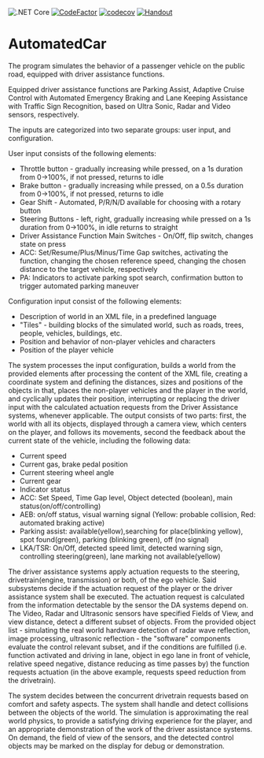 ![.NET Core](https://github.com/SzFMV2020-Osz/AutomatedCar-A/workflows/.NET%20Core/badge.svg)
[![CodeFactor](https://www.codefactor.io/repository/github/szfmv2020-osz/automatedcar-a/badge)](https://www.codefactor.io/repository/github/szfmv2020-osz/automatedcar-a)
[![codecov](https://codecov.io/gh/SzFMV2020-Osz/AutomatedCar-A/branch/master/graph/badge.svg)](https://codecov.io/gh/SzFMV2020-Osz/AutomatedCar-A)
[![Handout](https://img.shields.io/badge/handout-jegyzet-48165B.svg?style=flat)](https://szfmv2020-osz.github.io/handout/)

# AutomatedCar

The program simulates the behavior of a passenger vehicle on the public road, equipped with driver assistance functions.

Equipped driver assistance functions are Parking Assist, Adaptive Cruise Control with Automated Emergency Braking and Lane Keeping Assistance with Traffic Sign Recognition, based on Ultra Sonic, Radar and Video sensors, respectively.

The inputs are categorized into two separate groups: user input, and configuration.

User input consists of the following elements:
 - Throttle button - gradually increasing while pressed, on a 1s duration from 0->100%, if not pressed, returns to idle
 - Brake  button - gradually increasing while pressed, on a 0.5s duration from 0->100%, if not pressed, returns to idle
 - Gear Shift - Automated, P/R/N/D available for choosing with a rotary button
 - Steering Buttons - left, right, gradually increasing while pressed on a 1s duration from 0->100%, in idle returns to straight
 - Driver Assistance Function Main Switches - On/Off, flip switch, changes state on press
 - ACC: Set/Resume/Plus/Minus/Time Gap switches, activating the function, changing the chosen reference speed, changing the chosen distance to the target vehicle, respectively
 - PA: Indicators to activate parking spot search, confirmation button to trigger automated parking maneuver

Configuration input consist of the following elements:
 - Description of world in an XML file, in a predefined language
 - "Tiles" - building blocks of the simulated world, such as roads, trees, people, vehicles, buildings, etc.
 - Position and behavior of non-player vehicles and characters
 - Position of the player vehicle

The system processes the input configuration, builds a world from the provided elements after processing the content of the XML file, creating a coordinate system and defining the distances, sizes and positions of the objects in that, places the non-player vehicles and the player in the world, and cyclically updates their position, interrupting or replacing the driver input with the calculated actuation requests from the Driver Assistance systems, whenever applicable. The output consists of two parts: first, the world with all its objects, displayed through a camera view, which centers on the player, and follows its movements, second the feedback about the current state of the vehicle, including the following data:
 - Current speed
 - Current gas, brake pedal position
 - Current steering wheel angle
 - Current gear
 - Indicator status
 - ACC: Set Speed, Time Gap level, Object detected (boolean), main status(on/off/controlling)
 - AEB: on/off status, visual warning signal (Yellow: probable collision, Red: automated braking active)
 - Parking assist: available(yellow),searching for place(blinking yellow), spot found(green), parking (blinking green), off (no signal)
 - LKA/TSR: On/Off, detected speed limit, detected warning sign, controlling steering(green), lane marking not available(yellow)

The driver assistance systems apply actuation requests to the steering, drivetrain(engine, transmission) or both, of the ego vehicle. Said subsystems decide if the actuation request of the player or the driver assistance system shall be executed. The actuation request is calculated from the information detectable by the sensor the DA systems depend on. The Video, Radar and Ultrasonic sensors have specified Fields of View, and view distance, detect a different subset of objects. From the provided object list - simulating the real world hardware detection of radar wave reflection, image processing, ultrasonic reflection - the "software" components evaluate the control relevant subset, and if the conditions are fulfilled (i.e. function activated and driving in lane, object in ego lane in front of vehicle, relative speed negative, distance reducing as time passes by) the function requests actuation (in the above example, requests speed reduction from the drivetrain).

The system decides between the concurrent drivetrain requests based on comfort and safety aspects. The system shall handle and detect collisions between the objects of the world. The simulation is approximating the real world physics, to provide a satisfying driving experience for the player, and an appropriate demonstration of the work of the driver assistance systems. On demand, the field of view of the sensors, and the detected control objects may be marked on the display for debug or demonstration.
